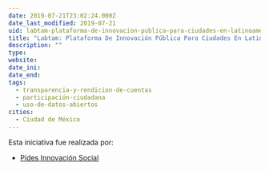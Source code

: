 ```yaml
---
date: 2019-07-21T23:02:24.000Z
date_last_modified: 2019-07-21
uid: labtam-plataforma-de-innovacion-publica-para-ciudades-en-latinoamerica
title: "Labtam: Plataforma De Innovación Pública Para Ciudades En Latinoamérica"
description: ""
type: 
website: 
date_ini: 
date_end: 
tags:
  - transparencia-y-rendicion-de-cuentas
  - participación-ciudadana
  - uso-de-datos-abiertos
cities: 
  - Ciudad de México
---
```


Esta iniciativa fue realizada por:

- [Pides Innovación Social](/organizaciones/pides-innovacion-social)
